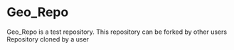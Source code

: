 # Geo_Repo
Geo_Repo is a test repository.
This repository can be forked by other users
Repository cloned by a user
